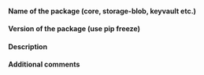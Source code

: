 #### Name of the package (core, storage-blob, keyvault etc.)

#### Version of the package (use pip freeze)

#### Description

#### Additional comments
